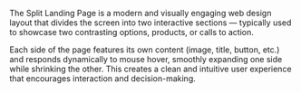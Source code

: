 The Split Landing Page is a modern and visually engaging web design layout that divides the screen into two interactive sections — typically used to showcase two contrasting options, products, or calls to action.

Each side of the page features its own content (image, title, button, etc.) and responds dynamically to mouse hover, smoothly expanding one side while shrinking the other. This creates a clean and intuitive user experience that encourages interaction and decision-making.
